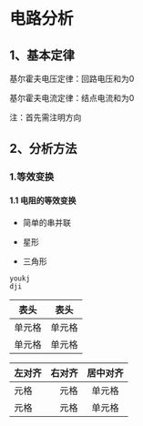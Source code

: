 # 电路分析

## 1、基本定律
基尔霍夫电压定律：回路电压和为0

基尔霍夫电流定律：结点电流和为0

注：首先需注明方向

## 2、分析方法

### 1.等效变换

#### 1.1 电阻的等效变换
 
+ 简单的串并联
  
  

+ 星形


+ 三角形




```
youkj
dji
```

| 表头   | 表头   |
| ------ | ------ |
| 单元格 | 单元格 |
| 单元格 | 单元格 |

| 左对齐 | 右对齐 | 居中对齐 |
| :----- | -----: | :------: |
| 元格 | 元格 |  单元格  |
| 元格 | 元格 |  单元格  |


 <!-- 

![替代文字](1.png)
![替代文字](1.gif)

 -->


 <!-- 
 
<div align=center>
<img src="1.png" width="300" height="300" />
</div>
 -->






